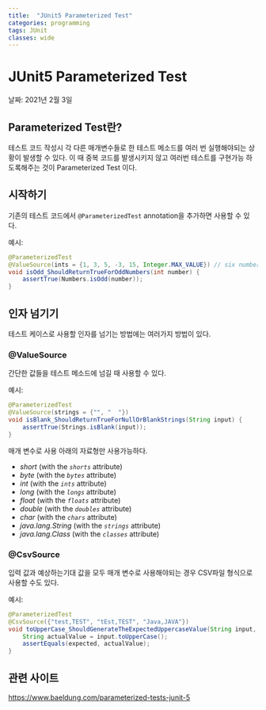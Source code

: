 ```yaml
---
title:  "JUnit5 Parameterized Test"
categories: programming
tags: JUnit
classes: wide
---
```


# JUnit5 Parameterized Test

날짜: 2021년 2월 3일

## Parameterized Test란?

테스트 코드 작성시 각 다른 매개변수들로 한 테스트 메소드를 여러 번 실행해야되는 상황이 발생할 수 있다. 이 때 중복 코드를 발생시키지 않고 여러번 테스트를 구현가능 하도록해주는 것이 Parameterized Test 이다.

## 시작하기

기존의 테스트 코드에서 `@ParameterizedTest` annotation을 추가하면 사용할 수 있다.

예시:

```java
@ParameterizedTest
@ValueSource(ints = {1, 3, 5, -3, 15, Integer.MAX_VALUE}) // six numbers
void isOdd_ShouldReturnTrueForOddNumbers(int number) {
    assertTrue(Numbers.isOdd(number));
}
```

## 인자 넘기기

테스트 케이스로 사용할 인자를 넘기는 방법에는 여러가지 방법이 있다.

### @ValueSource

간단한 값들을 테스트 메소드에 넘길 때 사용할 수 있다.

예시:

```java
@ParameterizedTest
@ValueSource(strings = {"", "  "})
void isBlank_ShouldReturnTrueForNullOrBlankStrings(String input) {
    assertTrue(Strings.isBlank(input));
}
```

매개 변수로 사용 아래의 자료형만 사용가능하다.

- *short* (with the *`shorts`* attribute)
- *byte* (with the *`bytes`* attribute)
- *int* (with the *`ints`* attribute)
- *long* (with the *`longs`* attribute)
- *float* (with the *`floats`* attribute)
- *double* (with the *`doubles`* attribute)
- *char* (with the *`chars`* attribute)
- *java.lang.String* (with the *`strings`* attribute)
- *java.lang.Class* (with the *`classes`* attribute)

### @CsvSource

입력 값과 예상하는기대 값을 모두 매개 변수로 사용해야되는 경우 CSV파일 형식으로 사용할 수도 있다.

예시:

```java
@ParameterizedTest
@CsvSource({"test,TEST", "tEst,TEST", "Java,JAVA"})
void toUpperCase_ShouldGenerateTheExpectedUppercaseValue(String input, String expected) {
    String actualValue = input.toUpperCase();
    assertEquals(expected, actualValue);
}
```

## 관련 사이트

<https://www.baeldung.com/parameterized-tests-junit-5>